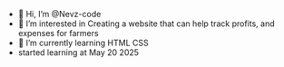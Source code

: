 - 👋 Hi, I’m @Nevz-code
- 👀 I’m interested in Creating a website that can help track profits, and expenses for farmers
- 🌱 I’m currently learning HTML CSS
- started learning at May 20 2025

<!---
Nevz-code/Nevz-code is a ✨ special ✨ repository because its `README.md` (this file) appears on your GitHub profile.
You can click the Preview link to take a look at your changes.
--->
